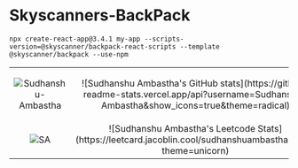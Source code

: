 # Skyscanners-BackPack

```
npx create-react-app@3.4.1 my-app --scripts-version=@skyscanner/backpack-react-scripts --template @skyscanner/backpack --use-npm
```

<table>
  <tr>
    <td align="center">
      <p><img src="https://github-readme-streak-stats.herokuapp.com/?user=Sudhanshu-Ambastha&&theme=radical" alt="Sudhanshu-Ambastha" /></p>
    </td>
    <td align="center">
      ![Sudhanshu Ambastha's GitHub stats](https://github-readme-stats.vercel.app/api?username=Sudhanshu-Ambastha&show_icons=true&theme=radical)
    </td>
  </tr>
  <tr>
    <td align="center">
      <img src="https://github-readme-stats.vercel.app/api?username=Sudhanshu-Ambastha&custom_title=Sudhanshu's%20GitHub%20statistics&show_icons=true&theme=shadow_green&rank_icon=percentile&include_all_commits=true&theme=transparent" alt="SA" />
    </td>
    <td align="center">
      ![Sudhanshu Ambastha's Leetcode Stats](https://leetcard.jacoblin.cool/sudhanshuambastha2020?theme=unicorn)
    </td>
  </tr>
</table>